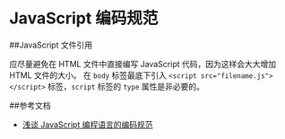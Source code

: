 JavaScript 编码规范
===================

##JavaScript 文件引用

应尽量避免在 HTML 文件中直接编写 JavaScript 代码，因为这样会大大增加 HTML 文件的大小。
在 `body` 标签最底下引入 `<script src="filename.js"></script>` 标签，`script` 标签的 `type` 属性是非必要的。






##参考文档

- [浅谈 JavaScript 编程语言的编码规范](http://www.ibm.com/developerworks/cn/web/1008_wangdd_jscodingrule/)

